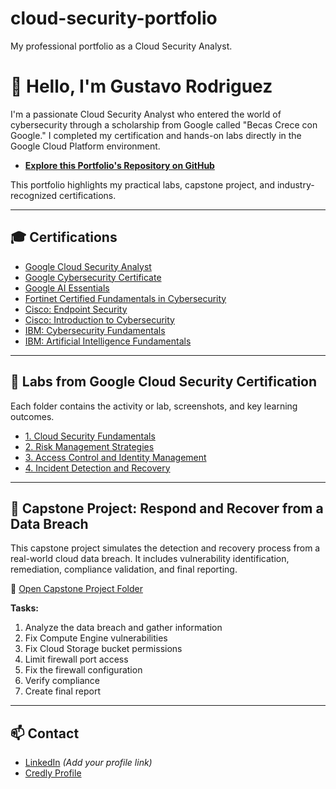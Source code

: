 # cloud-security-portfolio
My professional portfolio as a Cloud Security Analyst.

# 👋 Hello, I'm Gustavo Rodriguez

I'm a passionate Cloud Security Analyst who entered the world of cybersecurity through a scholarship from Google called "Becas Crece con Google." I completed my certification and hands-on labs directly in the Google Cloud Platform environment.

- **[Explore this Portfolio's Repository on GitHub](https://guarodriguezpa.github.io/Google_Cloud_Security_Analyst/)**

This portfolio highlights my practical labs, capstone project, and industry-recognized certifications.

---

## 🎓 Certifications

- [Google Cloud Security Analyst](https://www.credly.com/badges/e8fd3e55-7526-4454-bb56-d51e71ce55fc/public_url)
- [Google Cybersecurity Certificate](https://www.credly.com/badges/044c657c-cbef-4fd4-97a3-372d974bce8e/public_url)
- [Google AI Essentials](https://www.credly.com/badges/4e295bfc-c7f4-4802-b884-57535a2ba84e/public_url)
- [Fortinet Certified Fundamentals in Cybersecurity](https://www.credly.com/badges/4ceab9d6-1f0f-42f5-b7dd-c241913cec9c/public_url)
- [Cisco: Endpoint Security](https://www.credly.com/badges/d4349584-9490-4239-b30a-18568409e172/public_url)
- [Cisco: Introduction to Cybersecurity](https://www.credly.com/badges/563044fa-10c8-4378-ab6c-04b18b5914f0/public_url)
- [IBM: Cybersecurity Fundamentals](https://www.credly.com/badges/70ed545d-9f05-4b61-90ed-1c42f2f4c12d/public_url)
- [IBM: Artificial Intelligence Fundamentals](https://www.credly.com/badges/7207830c-2cdd-49d5-99c7-59c368dd53a9/public_url)

---

## 🧪 Labs from Google Cloud Security Certification

Each folder contains the activity or lab, screenshots, and key learning outcomes.

- [1. Cloud Security Fundamentals](./1_iac_with_terraform_create_a_vpc_using_cloud_shell/)
- [2. Risk Management Strategies](./2_use_reports_to_remediate_findings/)
- [3. Access Control and Identity Management](./3_access_control_and_identity_management/)
- [4. Incident Detection and Recovery](./4_incident_detection_and_recovery/)

---

## 🧩 Capstone Project: Respond and Recover from a Data Breach

This capstone project simulates the detection and recovery process from a real-world cloud data breach. It includes vulnerability identification, remediation, compliance validation, and final reporting.

🔗 [Open Capstone Project Folder](./capstone_project_respond_and_recover_from_a_data_breach/)

**Tasks:**
1. Analyze the data breach and gather information  
2. Fix Compute Engine vulnerabilities  
3. Fix Cloud Storage bucket permissions  
4. Limit firewall port access  
5. Fix the firewall configuration  
6. Verify compliance  
7. Create final report

---

## 📫 Contact

- [LinkedIn](https://www.linkedin.com/) *(Add your profile link)*
- [Credly Profile](https://www.credly.com/users/your-user-name)
